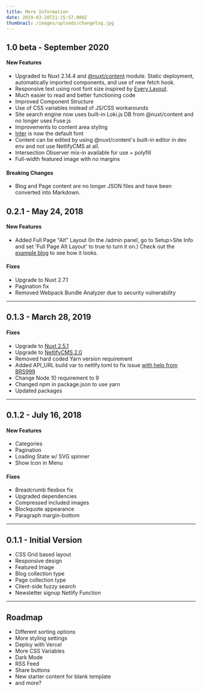 ```yaml
---
title: More Information
date: 2019-03-28T21:15:57.000Z
thumbnail: /images/uploads/changelog.jpg
---
```


## 1.0 beta - September 2020

#### New Features

* Upgraded to Nuxt 2.14.4 and [@nuxt/content](https://content.nuxtjs.org/) module. Static deployment, automatically imported components, and use of new fetch hook.
* Responsive text using root font size inspired by [Every Layout](https://every-layout.dev/rudiments/units/).
* Much easier to read and better functioning code
* Improved Component Structure
* Use of CSS variables instead of JS/CSS workarounds
* Site search engine now uses built-in Loki.js DB from @nuxt/content and no longer uses Fuse.js
* Improvements to content area styling
* [Inter](https://rsms.me/inter) is now the default font
* Content can be edited by using @nuxt/content's built-in editor in dev env and not use NetlifyCMS at all.
* Intersection Observer mix-in available for use + polyfill
* Full-width featured image with no margins

#### Breaking Changes

* Blog and Page content are no longer JSON files and have been converted into Markdown.

## 0.2.1 - May 24, 2018

#### New Features

* Added Full Page "Alt" Layout (In the /admin panel, go to Setup>Site Info and set 'Full Page Alt Layout' to true to turn it on.) Check out the [example blog](https://bael-template-alt-layout.netlify.com/) to see how it looks.

#### Fixes

* Upgrade to Nuxt 2.7.1
* Pagination fix
* Removed Webpack Bundle Analyzer due to security vulnerability

- - -

## 0.1.3 - March 28, 2019

#### Fixes

* Upgrade to [Nuxt 2.5.1](https://github.com/nuxt/nuxt.js/releases/tag/v2.5.1)
* Upgrade to [NetlifyCMS 2.0](https://www.netlifycms.org/docs/update-the-cms-version/)
* Removed hard coded Yarn version requirement
* Added API_URL build var to netlify.toml to fix issue [with help from BRS999 ](https://github.com/jake-101/bael-template/issues/2)
* Change Node 10 requirement to 9
* Changed npm in package.json to use yarn
* Updated packages

- - -

## 0.1.2 - July 16, 2018

#### New Features

* Categories
* Pagination
* Loading State w/ SVG spinner
* Show Icon in Menu

#### Fixes

* Breadcrumb flexbox fix
* Upgraded dependencies
* Compressed included images
* Blockquote appearance
* Paragraph margin-bottom

- - -

## 0.1.1 - Initial Version

* CSS Grid based layout
* Responsive design
* Featured Image
* Blog collection type
* Page collection type
* Client-side fuzzy search
* Newsletter signup Netlify Function

- - -

## Roadmap

* Different sorting options  
* More styling settings  
* Deploy with Vercel   
* More CSS Variables  
* Dark Mode  
* RSS Feed  
* Share buttons  
* New starter content for blank template
* and more?
